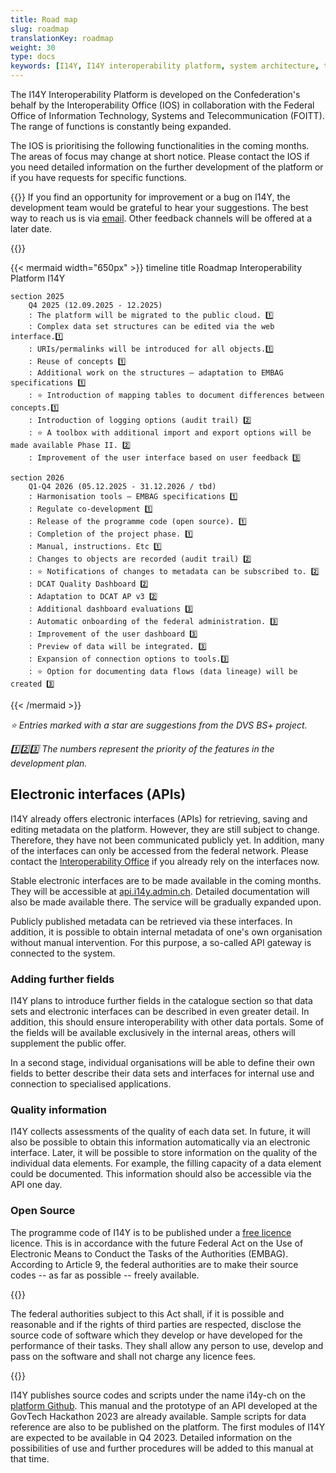 ```yaml
---
title: Road map
slug: roadmap
translationKey: roadmap
weight: 30
type: docs
keywords: [I14Y, I14Y interoperability platform, system architecture, technology, database]
---
```


The I14Y Interoperability Platform is developed on the Confederation's behalf by the Interoperability Office (IOS) in collaboration with the Federal Office of Information Technology, Systems and Telecommunication (FOITT). The range of functions is constantly being expanded.

The IOS is prioritising the following functionalities in the coming months. The areas of focus may change at short notice. Please contact the IOS if you need detailed information on the further development of the platform or if you have requests for specific functions.

{{<alert title="Your suggestions are welcome" color="success">}}
If you find an opportunity for improvement or a bug on I14Y, the development team would be grateful to hear your suggestions. The best way to reach us is via [email](mailto:i14y@bfs.admin.ch). Other feedback channels will be offered at a later date.

{{</alert>}}

{{< mermaid width="650px" >}}
timeline
    title Roadmap Interoperability Platform I14Y
    
    section 2025
        Q4 2025 (12.09.2025 - 12.2025)
        : The platform will be migrated to the public cloud. 1️⃣
        : Complex data set structures can be edited via the web interface.1️⃣
        : URIs/permalinks will be introduced for all objects.1️⃣
        : Reuse of concepts 1️⃣
        : Additional work on the structures – adaptation to EMBAG specifications 1️⃣
        : ⭐ Introduction of mapping tables to document differences between concepts.1️⃣
        : Introduction of logging options (audit trail) 2️⃣
        : ⭐ A toolbox with additional import and export options will be made available Phase II. 2️⃣
        : Improvement of the user interface based on user feedback 3️⃣

    section 2026
        Q1-Q4 2026 (05.12.2025 - 31.12.2026 / tbd)
        : Harmonisation tools – EMBAG specifications 1️⃣
        : Regulate co-development 1️⃣
        : Release of the programme code (open source). 1️⃣
        : Completion of the project phase. 1️⃣
        : Manual, instructions. Etc 1️⃣
        : Changes to objects are recorded (audit trail) 2️⃣
        : ⭐ Notifications of changes to metadata can be subscribed to. 2️⃣
        : DCAT Quality Dashboard 2️⃣
        : Adaptation to DCAT AP v3 2️⃣
        : Additional dashboard evaluations 3️⃣
        : Automatic onboarding of the federal administration. 3️⃣
        : Improvement of the user dashboard 3️⃣
        : Preview of data will be integrated. 3️⃣
        : Expansion of connection options to tools.3️⃣
        : ⭐ Option for documenting data flows (data lineage) will be created 3️⃣

{{< /mermaid >}}

*⭐ Entries marked with a star are suggestions from the DVS BS+ project.*

*1️⃣2️⃣3️⃣ The numbers represent the priority of the features in the development plan.*

## Electronic interfaces (APIs)
I14Y already offers electronic interfaces (APIs) for retrieving, saving and editing metadata on the platform. However, they are still subject to change. Therefore, they have not been communicated publicly yet. In addition, many of the interfaces can only be accessed from the federal network. Please contact the [Interoperability Office](mailto:i14y@bfs.admin.ch) if you already rely on the interfaces now.

Stable electronic interfaces are to be made available in the coming months. They will be accessible at [api.i14y.admin.ch](https://api.i14y.admin.ch). Detailed documentation will also be made available there. The service will be gradually expanded upon.

Publicly published metadata can be retrieved via these interfaces. In addition, it is possible to obtain internal metadata of one's own organisation without manual intervention. For this purpose, a so-called API gateway is connected to the system.

### Adding further fields
I14Y plans to introduce further fields in the catalogue section so that data sets and electronic interfaces can be described in even greater detail. In addition, this should ensure interoperability with other data portals. Some of the fields will be available exclusively in the internal areas, others will supplement the public offer.

In a second stage, individual organisations will be able to define their own fields to better describe their data sets and interfaces for internal use and connection to specialised applications.

### Quality information
I14Y collects assessments of the quality of each data set. In future, it will also be possible to obtain this information automatically via an electronic interface.
Later, it will be possible to store information on the quality of the individual data elements. For example, the filling capacity of a data element could be documented. This information should also be accessible via the API one day.

### Open Source
The programme code of I14Y is to be published under a [free licence](https://www.gnu.org/licenses) licence. This is in accordance with the future Federal Act on the Use of Electronic Means to Conduct the Tasks of the Authorities (EMBAG). According to Article 9, the federal authorities are to make their source codes -- as far as possible -- freely available.

{{<card header="Legal basis" title="__Art. 9 Open Source Software__" footer="Federal Act on the Use of Electronic Means to Conduct the Tasks of the Authorities [(EMBAG)](https://www.fedlex.admin.ch/eli/fga/2023/787/de#art_9)">}}

The federal authorities subject to this Act shall, if it is possible and reasonable and if the rights of third parties are respected, disclose the source code of software which they develop or have developed for the performance of their tasks. They shall allow any person to use, develop and pass on the software and shall not charge any licence fees.

{{</card>}}

I14Y publishes source codes and scripts under the name i14y-ch on the [platform Github](https://github.com/i14y-ch). This manual and the prototype of an API developed at the GovTech Hackathon 2023 are already available. Sample scripts for data reference are also to be published on the platform. The first modules of I14Y are expected to be available in Q4 2023. Detailed information on the possibilities of use and further procedures will be added to this manual at that time.